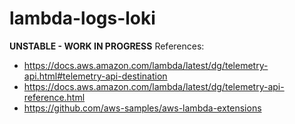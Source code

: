 # lambda-logs-loki

**UNSTABLE - WORK IN PROGRESS**
References:
* https://docs.aws.amazon.com/lambda/latest/dg/telemetry-api.html#telemetry-api-destination
* https://docs.aws.amazon.com/lambda/latest/dg/telemetry-api-reference.html
* https://github.com/aws-samples/aws-lambda-extensions